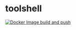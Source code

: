 # toolshell
[![Docker Image build and push](https://github.com/clue2solve/toolshell/actions/workflows/build-and-push.yml/badge.svg)](https://github.com/clue2solve/toolshell/actions/workflows/build-and-push.yml)
